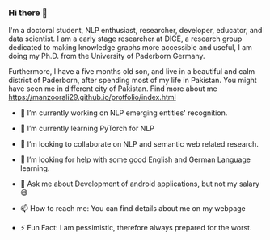 ### Hi there 👋

<!--
**manzoorali29/manzoorali29** is a ✨ _special_ ✨ repository because its `README.md` (this file) appears on your GitHub profile.

Here are some ideas to get you started:


-->
I'm a doctoral student, NLP enthusiast, researcher, developer, educator, and data scientist. I am a early stage researcher at DICE, a research group dedicated to making knowledge graphs more accessible and useful, I am doing my Ph.D. from the University of Paderborn Germany.

Furthermore, I have a five months old son, and live in a beautiful and calm district of Paderborn, after spending most of my life in Pakistan. You might have seen me in different city of Pakistan.
Find more about me https://manzoorali29.github.io/protfolio/index.html

- 🔭 I’m currently working on NLP emerging entities' recognition.
- 🌱 I’m currently learning PyTorch for NLP
- 👯 I’m looking to collaborate on NLP and semantic web related research.
- 🤔 I’m looking for help with some good English and German Language learning.
- 💬 Ask me about Development of android applications, but not my salary 😄
- 📫 How to reach me: You can find details about me on my webpage

- ⚡ Fun Fact: I am pessimistic, therefore always prepared for the worst. 
